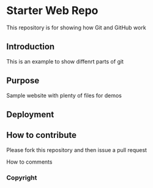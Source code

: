 
# Starter Web Repo

This repository is for showing how Git and GitHub work

## Introduction

This is an example to show diffenrt parts of git

## Purpose

Sample website with plenty of files for demos 

## Deployment

## How to contribute

  Please fork this repository and then issue a pull request

How to comments

### Copyright
